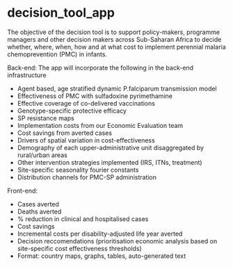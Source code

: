 # decision_tool_app
The objective of the decision tool is to support policy-makers, programme managers and other decision makers across Sub-Saharan Africa to decide whether, where, when, how and at what cost to implement perennial malaria chemoprevention (PMC) in infants.  

Back-end:
The app will incorporate the following in the back-end infrastructure
- Agent based, age stratified dynamic P.falciparum transmission model
- Effectiveness of PMC with sulfadoxine pyrimethamine
- Effective coverage of co-delivered vaccinations
- Genotype-specific protective efficacy
- SP resistance maps
- Implementation costs from our Economic Evaluation team
- Cost savings from averted cases
- Drivers of spatial variation in cost-effectiveness
- Demography of each upper-administrative unit disaggregated by rural/urban areas
- Other intervention strategies implemented (IRS, ITNs, treatment)
- Site-specific seasonality fourier constants
- Distribution channels for PMC-SP administration

Front-end:
- Cases averted
- Deaths averted
- % reduction in clinical and hospitalised cases
- Cost savings
- Incremental costs per disability-adjusted life year averted
- Decision reccomendations (prioritisation economic analysis based on site-specific cost effectiveness thresholds)
- Format: country maps, graphs, tables, auto-generated text
